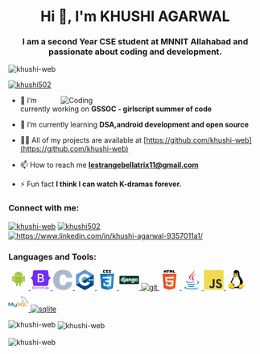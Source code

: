 <h1 align="center">Hi 👋, I'm KHUSHI AGARWAL</h1>
<h3 align="center">I am a second Year CSE student at MNNIT Allahabad and passionate about coding and development.</h3>

<p align="left"> <img src="https://komarev.com/ghpvc/?username=khushi-web&label=Profile%20views&color=0e75b6&style=flat" alt="khushi-web" /> </p>

<p align="left"> <a href="https://twitter.com/khushi502" target="blank"><img src="https://img.shields.io/twitter/follow/khushi502?logo=twitter&style=for-the-badge" alt="khushi502" /></a> </p>

<img align="right" alt="Coding" width="400" src="https://cdn.dribbble.com/users/2424870/screenshots/9681857/media/e2ba35a0106e60cb0960f3963304cef8.gif">

- 🔭 I’m currently working on **GSSOC - girlscript summer of code**

- 🌱 I’m currently learning **DSA,android development and open source**

- 👨‍💻 All of my projects are available at [https://github.com/khushi-web](https://github.com/khushi-web)

- 📫 How to reach me **lestrangebellatrix11@gmail.com**

- ⚡ Fun fact **I think I can watch K-dramas forever.**

<h3 align="left">Connect with me:</h3>
<p align="left">
<a href="https://dev.to/khushi-web" target="blank"><img align="center" src="https://cdn.jsdelivr.net/npm/simple-icons@3.0.1/icons/dev-dot-to.svg" alt="khushi-web" height="30" width="40" /></a>
<a href="https://twitter.com/khushi502" target="blank"><img align="center" src="https://cdn.jsdelivr.net/npm/simple-icons@3.0.1/icons/twitter.svg" alt="khushi502" height="30" width="40" /></a>
<a href="https://linkedin.com/in/https://www.linkedin.com/in/khushi-agarwal-9357011a1/" target="blank"><img align="center" src="https://cdn.jsdelivr.net/npm/simple-icons@3.0.1/icons/linkedin.svg" alt="https://www.linkedin.com/in/khushi-agarwal-9357011a1/" height="30" width="40" /></a>
</p>

<h3 align="left">Languages and Tools:</h3>
<p align="left"> <a href="https://developer.android.com" target="_blank"> <img src="https://raw.githubusercontent.com/devicons/devicon/master/icons/android/android-original-wordmark.svg" alt="android" width="40" height="40"/> </a> <a href="https://getbootstrap.com" target="_blank"> <img src="https://raw.githubusercontent.com/devicons/devicon/master/icons/bootstrap/bootstrap-plain-wordmark.svg" alt="bootstrap" width="40" height="40"/> </a> <a href="https://www.cprogramming.com/" target="_blank"> <img src="https://raw.githubusercontent.com/devicons/devicon/master/icons/c/c-original.svg" alt="c" width="40" height="40"/> </a> <a href="https://www.w3schools.com/cpp/" target="_blank"> <img src="https://raw.githubusercontent.com/devicons/devicon/master/icons/cplusplus/cplusplus-original.svg" alt="cplusplus" width="40" height="40"/> </a> <a href="https://www.w3schools.com/css/" target="_blank"> <img src="https://raw.githubusercontent.com/devicons/devicon/master/icons/css3/css3-original-wordmark.svg" alt="css3" width="40" height="40"/> </a> <a href="https://www.djangoproject.com/" target="_blank"> <img src="https://raw.githubusercontent.com/devicons/devicon/master/icons/django/django-original.svg" alt="django" width="40" height="40"/> </a> <a href="https://git-scm.com/" target="_blank"> <img src="https://www.vectorlogo.zone/logos/git-scm/git-scm-icon.svg" alt="git" width="40" height="40"/> </a> <a href="https://www.w3.org/html/" target="_blank"> <img src="https://raw.githubusercontent.com/devicons/devicon/master/icons/html5/html5-original-wordmark.svg" alt="html5" width="40" height="40"/> </a> <a href="https://www.java.com" target="_blank"> <img src="https://raw.githubusercontent.com/devicons/devicon/master/icons/java/java-original.svg" alt="java" width="40" height="40"/> </a> <a href="https://developer.mozilla.org/en-US/docs/Web/JavaScript" target="_blank"> <img src="https://raw.githubusercontent.com/devicons/devicon/master/icons/javascript/javascript-original.svg" alt="javascript" width="40" height="40"/> </a> <a href="https://www.linux.org/" target="_blank"> <img src="https://raw.githubusercontent.com/devicons/devicon/master/icons/linux/linux-original.svg" alt="linux" width="40" height="40"/> </a> <a href="https://www.mysql.com/" target="_blank"> <img src="https://raw.githubusercontent.com/devicons/devicon/master/icons/mysql/mysql-original-wordmark.svg" alt="mysql" width="40" height="40"/> </a> <a href="https://www.sqlite.org/" target="_blank"> <img src="https://www.vectorlogo.zone/logos/sqlite/sqlite-icon.svg" alt="sqlite" width="40" height="40"/> </a> </p>

<p><img align="left" src="https://github-readme-stats.vercel.app/api/top-langs?username=khushi-web&show_icons=true&locale=en&layout=compact" alt="khushi-web" /></p>

<p>&nbsp;<img align="center" src="https://github-readme-stats.vercel.app/api?username=khushi-web&show_icons=true&locale=en" alt="khushi-web" /></p>

<p><img align="center" src="https://github-readme-streak-stats.herokuapp.com/?user=khushi-web&" alt="khushi-web" /></p>
